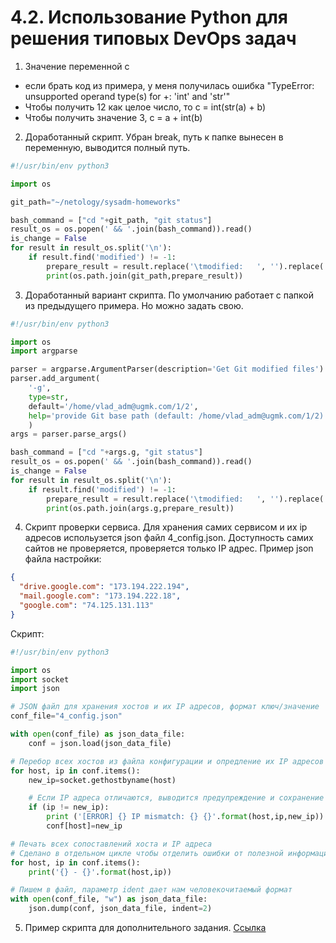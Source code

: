 # 4.2. Использование Python для решения типовых DevOps задач

1. Значение переменной с
  - если брать код из примера, у меня получилась ошибка "TypeError: unsupported operand type(s) for +: 'int' and 'str'"
  - Чтобы получить 12 как целое число, то c = int(str(a) + b)
  - Чтобы получить значение 3, c = a + int(b)

2. Доработанный скрипт. Убран break, путь к папке вынесен в переменную, выводится полный путь.
```python
#!/usr/bin/env python3

import os

git_path="~/netology/sysadm-homeworks"

bash_command = ["cd "+git_path, "git status"]
result_os = os.popen(' && '.join(bash_command)).read()
is_change = False
for result in result_os.split('\n'):
    if result.find('modified') != -1:
        prepare_result = result.replace('\tmodified:   ', '').replace('#','')
        print(os.path.join(git_path,prepare_result))
```

3. Доработанный вариант скрипта. По умолчанию работает с папкой из предыдущего примера. Но можно задать свою.
```python
#!/usr/bin/env python3

import os
import argparse

parser = argparse.ArgumentParser(description='Get Git modified files')
parser.add_argument(
    '-g',
    type=str,
    default='/home/vlad_adm@ugmk.com/1/2',
    help='provide Git base path (default: /home/vlad_adm@ugmk.com/1/2)'
    )
args = parser.parse_args()

bash_command = ["cd "+args.g, "git status"]
result_os = os.popen(' && '.join(bash_command)).read()
is_change = False
for result in result_os.split('\n'):
    if result.find('modified') != -1:
        prepare_result = result.replace('\tmodified:   ', '').replace('#','')
        print(os.path.join(args.g,prepare_result))
```

4. Скрипт проверки сервиса. Для хранения самих сервисом и их ip адресов испольузется json файл 4_config.json. Доступность самих сайтов не проверяется, проверяется только IP адрес.
Пример json файла настройки:
```json
{
  "drive.google.com": "173.194.222.194",
  "mail.google.com": "173.194.222.18",
  "google.com": "74.125.131.113"
}
```

Скрипт:
```python
#!/usr/bin/env python3

import os
import socket
import json

# JSON файл для хранения хостов и их IP адресов, формат ключ/значение
conf_file="4_config.json"

with open(conf_file) as json_data_file:
    conf = json.load(json_data_file)

# Перебор всех хостов из файла конфигурации и опредление их IP адресов
for host, ip in conf.items():
    new_ip=socket.gethostbyname(host)

    # Если IP адреса отличаются, выводится предупреждение и сохранение нового IP адреса в файле конфигурации
    if (ip != new_ip):
        print ('[ERROR] {} IP mismatch: {} {}'.format(host,ip,new_ip))
        conf[host]=new_ip

# Печать всех сопоставлений хоста и IP адреса
# Сделано в отдельном цикле чтобы отделить ошибки от полезной информации
for host, ip in conf.items():
    print('{} - {}'.format(host,ip))

# Пишем в файл, параметр ident дает нам человекочитаемый формат
with open(conf_file, "w") as json_data_file:
    json.dump(conf, json_data_file, indent=2)
```

5. Пример скрипта для дополнительного задания. [Ссылка](https://github.com/GrayFix/netology_4_2/blob/main/5.py)
